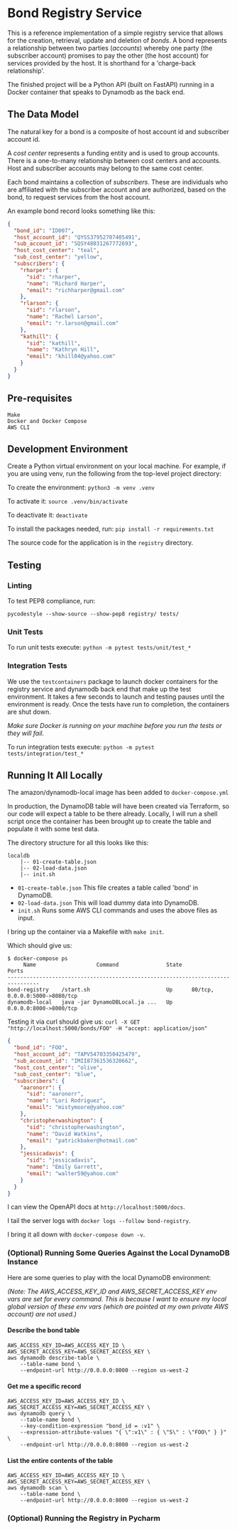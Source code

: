 # Bond Registry Service

This is a reference implementation of a simple registry service that allows for
the creation, retrieval, update and deletion of *bonds*. A bond represents a
relationship between two parties (*accounts*) whereby one party (the subscriber
account) promises to pay the other (the host account) for services provided by
the host. It is shorthand for a 'charge-back relationship'.

The finished project will be a Python API (built on FastAPI) running in a
Docker container that speaks to Dynamodb as the back end.

## The Data Model
The natural key for a bond is a composite of host account id and subscriber
account id.

A *cost center* represents a funding entity and is used to group accounts.
There is a one-to-many relationship between cost centers and accounts. Host and
subscriber accounts may belong to the same cost center.

Each bond maintains a collection of *subscribers*. These are individuals who
are affiliated with the subscriber account and are authorized, based on the
bond, to request services from the host account.

An example bond record looks something like this:

```json
{
  "bond_id": "ID007",
  "host_account_id": "QYSS37952707405491",
  "sub_account_id": "SQSY48031267772693",
  "host_cost_center": "teal",
  "sub_cost_center": "yellow",
  "subscribers": {
    "rharper": {
      "sid": "rharper",
      "name": "Richard Harper",
      "email": "richharper@gmail.com"
    },
    "rlarson": {
      "sid": "rlarson",
      "name": "Rachel Larson",
      "email": "r.larson@gmail.com"
    },
    "kathill": {
      "sid": "kathill",
      "name": "Kathryn Hill",
      "email": "khill04@yahoo.com"
    }
  }
}
```

## Pre-requisites
```
Make
Docker and Docker Compose
AWS CLI
```

## Development Environment
Create a Python virtual environment on your local machine. For example, if you
are using venv, run the following from the top-level project directory:

To create the environment: ```python3 -m venv .venv```

To activate it: ```source .venv/bin/activate```

To deactivate it: ```deactivate```

To install the packages needed, run: ```pip install -r requirements.txt```

The source code for the application is in the ```registry``` directory.

## Testing
### Linting
To test PEP8 compliance, run:
```shell script
pycodestyle --show-source --show-pep8 registry/ tests/
```

### Unit Tests

To run unit tests execute: ```python -m pytest tests/unit/test_*```

### Integration Tests

We use the ```testcontainers``` package to launch docker containers for the registry service and dynamodb
back end that make up the test environment. It takes a few seconds to launch and testing pauses until the environment
is ready. Once the tests have run to completion, the containers are shut down.

*Make sure Docker is running on your machine before you run the tests or they will fail.*

To run integration tests execute: ```python -m pytest tests/integration/test_*```


## Running It All Locally

The amazon/dynamodb-local image has been added to `docker-compose.yml`

In production, the DynamoDB table will have been created via Terraform, so
our code will expect a table to be there already. Locally, I will run a shell
script once the container has been brought up to create the table and populate
it with some test data.

The directory structure for all this looks like this:

```
localdb
    |-- 01-create-table.json
    |-- 02-load-data.json
    |-- init.sh
```
* `01-create-table.json` This file creates a table called 'bond' in DynamoDB.
* `02-load-data.json` This will load dummy data into DynamoDB.
* `init.sh` Runs some AWS CLI commands and uses the above files as input.

I bring up the container via a Makefile with `make init`.

Which should give us:
```
$ docker-compose ps
     Name                   Command               State           Ports         
--------------------------------------------------------------------------------
bond-registry    /start.sh                        Up      80/tcp, 0.0.0.0:5000->8080/tcp
dynamodb-local   java -jar DynamoDBLocal.ja ...   Up      0.0.0.0:8000->8000/tcp  
```

Testing it via curl should give us: `curl -X GET "http://localhost:5000/bonds/FOO" -H "accept: application/json"`

```json
{
  "bond_id": "FOO",
  "host_account_id": "TAPV54703350425479",
  "sub_account_id": "IMII87361536320662",
  "host_cost_center": "olive",
  "sub_cost_center": "blue",
  "subscribers": {
    "aaronorr": {
      "sid": "aaronorr",
      "name": "Lori Rodriguez",
      "email": "mistymoore@yahoo.com"
    },
    "christopherwashington": {
      "sid": "christopherwashington",
      "name": "David Watkins",
      "email": "patrickbaker@hotmail.com"
    },
    "jessicadavis": {
      "sid": "jessicadavis",
      "name": "Emily Garrett",
      "email": "walter59@yahoo.com"
    }
  }
}
```
I can view the OpenAPI docs at `http://localhost:5000/docs`.

I tail the server logs with `docker logs --follow bond-registry`.

I bring it all down with `docker-compose down -v`.

### (Optional) Running Some Queries Against the Local DynamoDB Instance
Here are some queries to play with the local DynamoDB environment:

_(Note: The AWS_ACCESS_KEY_ID and AWS_SECRET_ACCESS_KEY env vars are set for
    every command. This is because I want to ensure my local global version
    of these env vars (which are pointed at my own private AWS account)
    are not used.)_

#### Describe the bond table
```
AWS_ACCESS_KEY_ID=AWS_ACCESS_KEY_ID \
AWS_SECRET_ACCESS_KEY=AWS_SECRET_ACCESS_KEY \
aws dynamodb describe-table \
    --table-name bond \
	--endpoint-url http://0.0.0.0:8000 --region us-west-2
```

#### Get me a specific record
```
AWS_ACCESS_KEY_ID=AWS_ACCESS_KEY_ID \
AWS_SECRET_ACCESS_KEY=AWS_SECRET_ACCESS_KEY \
aws dynamodb query \
    --table-name bond \
    --key-condition-expression "bond_id = :v1" \
    --expression-attribute-values "{ \":v1\" : { \"S\" : \"FOO\" } }" \
	--endpoint-url http://0.0.0.0:8000 --region us-west-2
```

#### List the entire contents of the table
```
AWS_ACCESS_KEY_ID=AWS_ACCESS_KEY_ID \
AWS_SECRET_ACCESS_KEY=AWS_SECRET_ACCESS_KEY \
aws dynamodb scan \
    --table-name bond \
	--endpoint-url http://0.0.0.0:8000 --region us-west-2
```

### (Optional) Running the Registry in Pycharm
